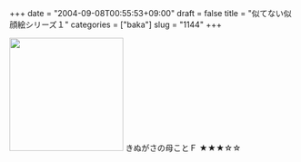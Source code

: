 +++
date = "2004-09-08T00:55:53+09:00"
draft = false
title = "似てない似顔絵シリーズ１"
categories = ["baka"]
slug = "1144"
+++

<img src="http://ieiriblog.jugem.jp/?image=4015" width="200" height="200" alt="" class="pict" />
きぬがさの母ことＦ
★★★☆☆
